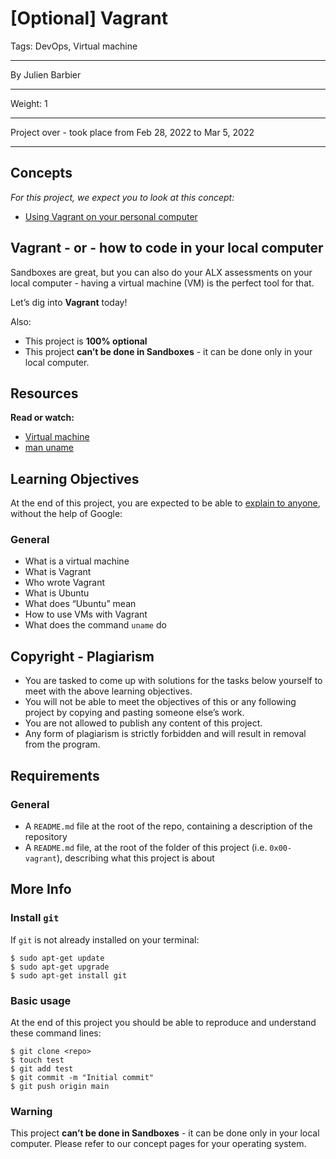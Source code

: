 # [Optional] Vagrant
Tags: DevOps, Virtual machine
<hr>
By Julien Barbier
<hr>
Weight: 1
<hr>
Project over - took place from Feb 28, 2022 to Mar 5, 2022
<hr>


## Concepts
*For this project, we expect you to look at this concept:*
- [Using Vagrant on your personal computer](https://alx-intranet.hbtn.io/concepts/81)


## Vagrant - or - how to code in your local computer
Sandboxes are great, but you can also do your ALX assessments on your local computer - having a virtual machine (VM) is the perfect tool for that.

Let’s dig into **Vagrant** today!

Also:
- This project is **100% optional**
- This project **can’t be done in Sandboxes** - it can be done only in your local computer.


## Resources
**Read or watch:**
- [Virtual machine](https://en.wikipedia.org/wiki/Virtual_machine)
- [man uname](https://linux.die.net/man/1/uname)


## Learning Objectives
At the end of this project, you are expected to be able to [explain to anyone](https://fs.blog/feynman-learning-technique/), without the help of Google:


### General
- What is a virtual machine
- What is Vagrant
- Who wrote Vagrant
- What is Ubuntu
- What does “Ubuntu” mean
- How to use VMs with Vagrant
- What does the command `uname` do


## Copyright - Plagiarism
- You are tasked to come up with solutions for the tasks below yourself to meet with the above learning objectives.
- You will not be able to meet the objectives of this or any following project by copying and pasting someone else’s work.
- You are not allowed to publish any content of this project.
- Any form of plagiarism is strictly forbidden and will result in removal from the program.


## Requirements
### General
- A `README.md` file at the root of the repo, containing a description of the repository
- A `README.md` file, at the root of the folder of this project (i.e. `0x00-vagrant`), describing what this project is about


## More Info
### Install `git`
If `git` is not already installed on your terminal:
```
$ sudo apt-get update
$ sudo apt-get upgrade
$ sudo apt-get install git
```


### Basic usage
At the end of this project you should be able to reproduce and understand these command lines:
```
$ git clone <repo>
$ touch test
$ git add test
$ git commit -m "Initial commit"
$ git push origin main
```


### Warning
This project **can’t be done in Sandboxes** - it can be done only in your local computer. Please refer to our concept pages for your operating system.